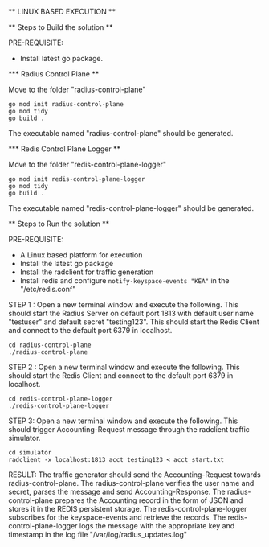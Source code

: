 ** LINUX BASED EXECUTION **

** Steps to Build the solution **

PRE-REQUISITE: 
 - Install latest go package.

*** Radius Control Plane **

Move to the folder "radius-control-plane"

```
go mod init radius-control-plane
go mod tidy
go build .
```

The executable named "radius-control-plane" should be generated.


*** Redis Control Plane Logger **

Move to the folder "redis-control-plane-logger"

```
go mod init redis-control-plane-logger
go mod tidy
go build .
```

The executable named "redis-control-plane-logger" should be generated.

** Steps to Run the solution **

PRE-REQUISITE: 
 - A Linux based platform for execution
 - Install the latest go package
 - Install the radclient for traffic generation
 - Install redis and configure ```notify-keyspace-events "KEA"``` in the "/etc/redis.conf" 
 
STEP 1 : Open a new terminal window and execute the following. 
This should start the Radius Server on default port 1813 with default user name "testuser" and default secret "testing123".
This should start the Redis Client and connect to the default port 6379 in localhost.

```
cd radius-control-plane
./radius-control-plane
```

STEP 2 : Open a new terminal window and execute the following.
This should start the Redis Client and connect to the default port 6379 in localhost.

```
cd redis-control-plane-logger
./redis-control-plane-logger
```
STEP 3: Open a new terminal window and execute the following.
This should trigger Accounting-Request message through the radclient traffic simulator.

```
cd simulator
radclient -x localhost:1813 acct testing123 < acct_start.txt
```

RESULT: 
The traffic generator should send the Accounting-Request towards radius-control-plane.
The radius-control-plane verifies the user name and secret, parses the message and send Accounting-Response.
The radius-control-plane prepares the Accounting record in the form of JSON and stores it in the REDIS persistent storage.
The redis-control-plane-logger subscribes for the keyspace-events and retrieve the records.
The redis-control-plane-logger logs the message with the appropriate key and timestamp in the log file "/var/log/radius_updates.log"
